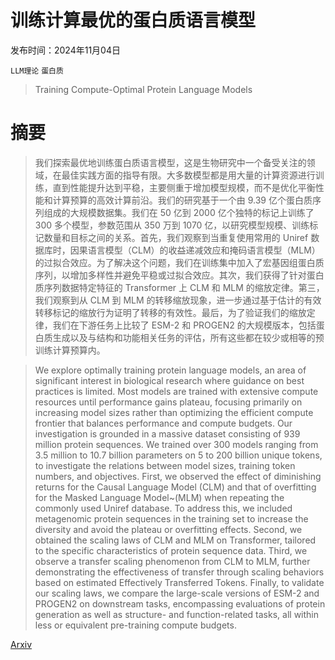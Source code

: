 # 训练计算最优的蛋白质语言模型

发布时间：2024年11月04日

`LLM理论` `蛋白质`

> Training Compute-Optimal Protein Language Models

# 摘要

> 我们探索最优地训练蛋白质语言模型，这是生物研究中一个备受关注的领域，在最佳实践方面的指导有限。大多数模型都是用大量的计算资源进行训练，直到性能提升达到平稳，主要侧重于增加模型规模，而不是优化平衡性能和计算预算的高效计算前沿。我们的研究基于一个由 9.39 亿个蛋白质序列组成的大规模数据集。我们在 50 亿到 2000 亿个独特的标记上训练了 300 多个模型，参数范围从 350 万到 1070 亿，以研究模型规模、训练标记数量和目标之间的关系。首先，我们观察到当重复使用常用的 Uniref 数据库时，因果语言模型（CLM）的收益递减效应和掩码语言模型（MLM）的过拟合效应。为了解决这个问题，我们在训练集中加入了宏基因组蛋白质序列，以增加多样性并避免平稳或过拟合效应。其次，我们获得了针对蛋白质序列数据特定特征的 Transformer 上 CLM 和 MLM 的缩放定律。第三，我们观察到从 CLM 到 MLM 的转移缩放现象，进一步通过基于估计的有效转移标记的缩放行为证明了转移的有效性。最后，为了验证我们的缩放定律，我们在下游任务上比较了 ESM-2 和 PROGEN2 的大规模版本，包括蛋白质生成以及与结构和功能相关任务的评估，所有这些都在较少或相等的预训练计算预算内。

> We explore optimally training protein language models, an area of significant interest in biological research where guidance on best practices is limited. Most models are trained with extensive compute resources until performance gains plateau, focusing primarily on increasing model sizes rather than optimizing the efficient compute frontier that balances performance and compute budgets. Our investigation is grounded in a massive dataset consisting of 939 million protein sequences. We trained over 300 models ranging from 3.5 million to 10.7 billion parameters on 5 to 200 billion unique tokens, to investigate the relations between model sizes, training token numbers, and objectives. First, we observed the effect of diminishing returns for the Causal Language Model (CLM) and that of overfitting for the Masked Language Model~(MLM) when repeating the commonly used Uniref database. To address this, we included metagenomic protein sequences in the training set to increase the diversity and avoid the plateau or overfitting effects. Second, we obtained the scaling laws of CLM and MLM on Transformer, tailored to the specific characteristics of protein sequence data. Third, we observe a transfer scaling phenomenon from CLM to MLM, further demonstrating the effectiveness of transfer through scaling behaviors based on estimated Effectively Transferred Tokens. Finally, to validate our scaling laws, we compare the large-scale versions of ESM-2 and PROGEN2 on downstream tasks, encompassing evaluations of protein generation as well as structure- and function-related tasks, all within less or equivalent pre-training compute budgets.

[Arxiv](https://arxiv.org/abs/2411.02142)